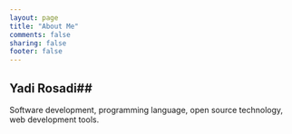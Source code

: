 ```yaml
---
layout: page
title: "About Me"
comments: false
sharing: false
footer: false
---
```


## Yadi Rosadi##

Software development, programming language, open source technology, web development tools.